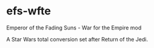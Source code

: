 # efs-wfte
Emperor of the Fading Suns - War for the Empire mod

A Star Wars total conversion set after Return of the Jedi.
